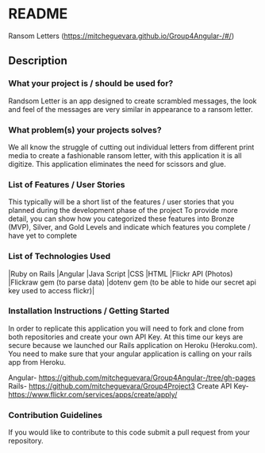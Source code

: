 # README
Ransom Letters (https://mitcheguevara.github.io/Group4Angular-/#/)
## Description
### What your project is / should be used for?
Randsom Letter is an app designed to create scrambled messages, the look and feel of the messages are very similar in appearance to a ransom letter. 
### What problem(s) your projects solves?
We all know the struggle of cutting out individual letters from different print media to create a fashionable ransom letter, with this application it is all digitize. This application eliminates the need for scissors and glue. 

### List of Features / User Stories
This typically will be a short list of the features / user stories that you planned during the development phase of the project
To provide more detail, you can show how you categorized these features into Bronze (MVP), Silver, and Gold Levels and indicate which features you complete / have yet to complete

### List of Technologies Used
|Ruby on Rails 
|Angular 
|Java Script
|CSS 
|HTML
|Flickr API (Photos)
|Flickraw gem (to parse data)
|dotenv gem (to be able to hide our secret api key used to access flickr)|

### Installation Instructions / Getting Started
In order to replicate this application you will need to fork and clone from both repositories and create your own API Key. At this time our keys are secure because we launched our Rails application on Heroku (Heroku.com). You need to make sure that your angular application is calling on your rails app from Heroku.

Angular- https://github.com/mitcheguevara/Group4Angular-/tree/gh-pages
Rails- https://github.com/mitcheguevara/Group4Project3
Create API Key-https://www.flickr.com/services/apps/create/apply/

### Contribution Guidelines
If you would like to contribute to this code submit a pull request from your repository. 
